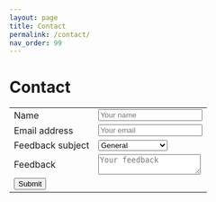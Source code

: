 ```yaml
---
layout: page
title: Contact
permalink: /contact/
nav_order: 99
---
```


# Contact

<form accept-charset="UTF-8" action="https://getform.io/f/183d5c48-f0a3-43a8-8e78-0d4ffd84d43a" method="POST" target="_blank">
    <div>
        <table>
            <tbody>
                <tr>
                    <td><label for="inputName">Name</label></td>
                    <td><input type="text" name="name" class="form-control" id="inputName" placeholder="Your name" required="required"></td>
                </tr>
                <tr>
                    <td><label for="inputEmail">Email address</label></td>
                    <td><input type="email" name="email" class="form-control" id="inputEmail" aria-describedby="emailHelp" placeholder="Your email" required="required"></td>
                </tr>
                <tr>
                    <td><label for="feedbackType">Feedback subject</label></td>
                    <td>
                        <select class="form-control" id="feedbackType" name="feedbacktype">
                          <option>General</option>
                          <option>Cloudtrail Viewer</option>
                          <option>Ends</option>
                        </select>
                    </td>
                </tr>
                <tr>
                    <td><label for="feedback">Feedback</label></td>
                    <td><textarea name="feedback" class="form-control" id="feedback" placeholder="Your feedback" required="required"></textarea></td>
                </tr>
                <tr>
                    <td colspan="2"><button type="submit" class="btn btn-primary">Submit</button></td>
                </tr>
            </tbody>
        </table>
    </div>
</form>